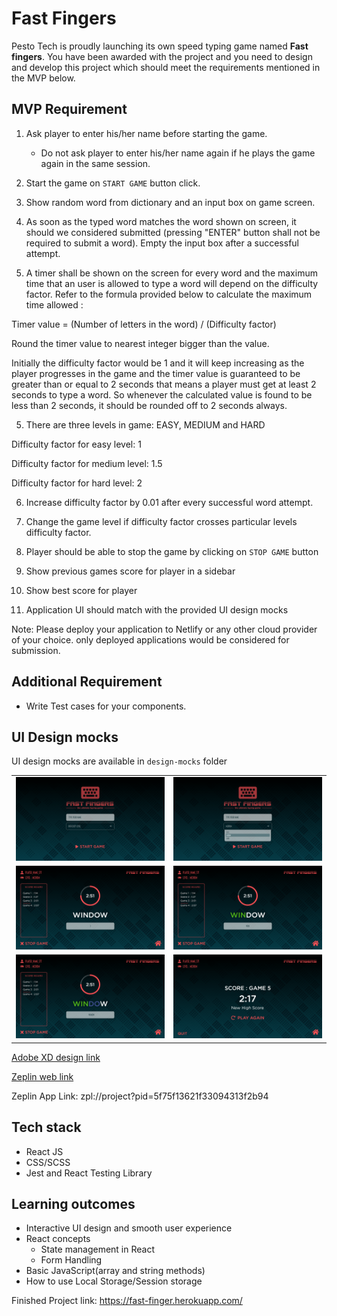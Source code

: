 # Fast Fingers

Pesto Tech is proudly launching its own speed typing game named **Fast fingers**. You have been awarded with the project and you need to design and develop this project which should
meet the requirements mentioned in the MVP below.

## MVP Requirement

1. Ask player to enter his/her name before starting the game.

   - Do not ask player to enter his/her name again if he plays the game again in the same session.

2. Start the game on `START GAME` button click.

3. Show random word from dictionary and an input box on game screen.

4. As soon as the typed word matches the word shown on screen, it should we considered submitted (pressing "ENTER" button shall not be required to submit a word). Empty the input box after a successful attempt.

5. A timer shall be shown on the screen for every word and the maximum time that an user is allowed to type a word will depend on the difficulty factor. Refer to the formula provided below to calculate the maximum time allowed :

Timer value = (Number of letters in the word) / (Difficulty factor)

Round the timer value to nearest integer bigger than the value.

Initially the difficulty factor would be 1 and it will keep increasing as the player progresses in the game and the timer value is guaranteed to be greater than or equal to 2 seconds that means a player must get at least 2 seconds to type a word. So whenever the calculated value is found to be less than 2 seconds, it should be rounded off to 2 seconds always.

5. There are three levels in game: EASY, MEDIUM and HARD

Difficulty factor for easy level: 1

Difficulty factor for medium level: 1.5

Difficulty factor for hard level: 2

6. Increase difficulty factor by 0.01 after every successful word attempt.

7. Change the game level if difficulty factor crosses particular levels difficulty factor.

8. Player should be able to stop the game by clicking on `STOP GAME` button

9. Show previous games score for player in a sidebar

10. Show best score for player
11. Application UI should match with the provided UI design mocks

Note: Please deploy your application to Netlify or any other cloud provider of your choice. only deployed applications would be considered for submission.

## Additional Requirement

- Write Test cases for your components.

## UI Design mocks

UI design mocks are available in `design-mocks` folder

|                         |                         |
| :---------------------: | :---------------------: |
| ![](design-mocks/1.png) | ![](design-mocks/2.png) |
| ![](design-mocks/3.png) | ![](design-mocks/4.png) |
| ![](design-mocks/5.png) | ![](design-mocks/6.png) |

[Adobe XD design link](https://drive.google.com/file/d/1qYhb8cNdXoBnD9rxoDcWF4DmTEpQX35n/view?usp=sharing)

[Zeplin web link](https://zpl.io/a710mxj)

Zeplin App Link: zpl://project?pid=5f75f13621f33094313f2b94

## Tech stack

- React JS
- CSS/SCSS
- Jest and React Testing Library

## Learning outcomes

- Interactive UI design and smooth user experience
- React concepts
  - State management in React
  - Form Handling
- Basic JavaScript(array and string methods)
- How to use Local Storage/Session storage

Finished Project link: https://fast-finger.herokuapp.com/
